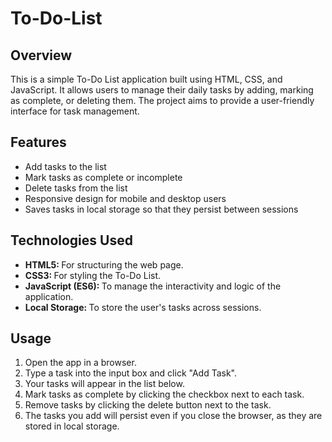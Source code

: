 <h1>To-Do-List</h1>
<h2>Overview</h2>
<p>This is a simple To-Do List application built using HTML, CSS, and JavaScript. It allows users to manage their daily tasks by adding, marking as complete, or deleting them. The project aims to provide a user-friendly interface for task management.</p>

<h2>Features</h2>
<ul>
  <li>Add tasks to the list</li>
  <li>Mark tasks as complete or incomplete</li>
  <li>Delete tasks from the list</li>
  <li>Responsive design for mobile and desktop users</li>
  <li>Saves tasks in local storage so that they persist between sessions</li>
</ul>
<h2>Technologies Used</h2>
<ul>
  <li><strong>HTML5: </strong>For structuring the web page.</li>
  <li><strong>CSS3: </strong>For styling the To-Do List.</li>
  <li><strong>JavaScript (ES6): </strong>To manage the interactivity and logic of the application.</li>
  <li><strong>Local Storage: </strong>To store the user's tasks across sessions.</li>
</ul>
<h2>Usage</h2>
<ol>
  <li>Open the app in a browser.</li>
  <li>Type a task into the input box and click "Add Task".</li>
  <li>Your tasks will appear in the list below.</li>
  <li>Mark tasks as complete by clicking the checkbox next to each task.</li>
  <li>Remove tasks by clicking the delete button next to the task.</li>
  <li>The tasks you add will persist even if you close the browser, as they are stored in local storage.</li>
</ol>

